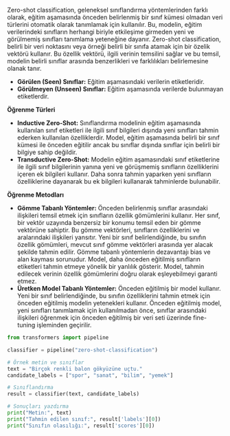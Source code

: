 Zero-shot classification, geleneksel sınıflandırma yöntemlerinden farklı olarak, eğitim aşamasında önceden belirlenmiş bir sınıf kümesi olmadan veri türlerini otomatik olarak tanımlamak için kullanılır. Bu, modelin, eğitim verilerindeki sınıfların herhangi biriyle etkileşime girmeden yeni ve görülmemiş sınıfları tanımlama yeteneğine dayanır. Zero-shot classification, belirli bir veri noktasını veya örneği belirli bir sınıfa atamak için bir özelik vektörü kullanır. Bu özellik vektörü, ilgili verinin temsilini sağlar ve bu temsil, modelin belirli sınıflar arasında benzerlikleri ve farklılıkları belirlemesine olanak tanır.
- **Görülen (Seen) Sınıflar:** Eğitim aşamasındaki verilerin etiketleridir.
- **Görülmeyen (Unseen) Sınıflar:** Eğitim aşamasında verilerde bulunmayan etiketlerdir.

**Öğrenme Türleri**
- **Inductive Zero-Shot:** Sınıflandırma modelinin eğitim aşamasında kullanılan sınıf etiketleri ile ilgili sınıf bilgileri dışında yeni sınıfları tahmin ederken kullanılan özelliklerdir. Model, eğitim aşamasında belirli bir sınıf kümesi ile önceden eğitilir ancak bu sınıflar dışında sınıflar için belirli bir bilgiye sahip değildir.
- **Transductive Zero-Shot:** Modelin eğitim aşamasındaki sınıf etiketlerine ile ilgili sınıf bilgilerinin yanına yeni ve görüşmemiş sınıfların özelliklerini içeren ek bilgileri kullanır. Daha sonra tahmin yaparken yeni sınıfların özelliklerine dayanarak bu ek bilgileri kullanarak tahminlerde bulunabilir.

**Öğrenme Metodları**
- **Gömme Tabanlı Yöntemler:** Önceden belirlenmiş sınıflar arasındaki ilişkileri temsil etmek için sınıfların özellik gömümlerini kullanır. Her sınıf, bir vektör uzayında benzersiz bir konumu temsil eden bir gömme vektörüne sahiptir. Bu gömme vektörleri, sınıfların özelliklerini ve aralarındaki ilişkileri yansıtır. Yeni bir sınıf belirlendiğinde, bu sınıfın özellik gömümleri, mevcut sınıf gömme vektörleri arasında yer alacak şekilde tahmin edilir. Gömme tabanlı yöntemlerin dezavantajı bias ve alan kayması sorunudur. Model, daha önceden eğitilmiş sınıfların etiketleri tahmin etmeye yönelik bir yanlılık gösterir. Model, tahmin edilecek verinin özellik gömümlerini doğru olarak eşleyebilmeyi garanti etmez.
- **Üretken Model Tabanlı Yöntemler:** Önceden eğitilmiş bir model kullanır. Yeni bir sınıf belirlendiğinde, bu sınıfın özelliklerini tahmin etmek için önceden eğitilmiş modelin yetenekleri kullanır. Önceden eğitilmiş model, yeni sınıfları tanımlamak için kullanılmadan önce, sınıflar arasındaki ilişkileri öğrenmek için önceden eğitilmiş bir veri seti üzerinde fine-tuning işleminden geçirilir.

```python
from transformers import pipeline

classifier = pipeline("zero-shot-classification")

# Örnek metin ve sınıflar
text = "Birçok renkli balon gökyüzüne uçtu."
candidate_labels = ["spor", "sanat", "bilim", "yemek"]

# Sınıflandırma
result = classifier(text, candidate_labels)

# Sonuçları yazdırma
print("Metin:", text)
print("Tahmin edilen sınıf:", result['labels'][0])
print("Sınıfın olasılığı:", result['scores'][0])
```

